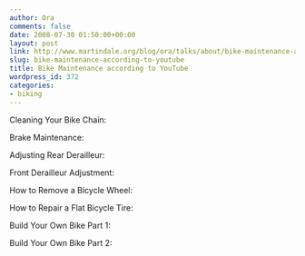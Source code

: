 ```yaml
---
author: Ora
comments: false
date: 2008-07-30 01:50:00+00:00
layout: post
link: http://www.martindale.org/blog/ora/talks/about/bike-maintenance-according-to-youtube
slug: bike-maintenance-according-to-youtube
title: Bike Maintenance according to YouTube
wordpress_id: 372
categories:
- biking
---
```


Cleaning Your Bike Chain:  
  
  
Brake Maintenance:  
  
  
Adjusting Rear Derailleur:  
  
  
Front Derailleur Adjustment:  
  
  
How to Remove a Bicycle Wheel:  
  
  
How to Repair a Flat Bicycle Tire:  
  
  
  
  
Build Your Own Bike Part 1:  
  
  
Build Your Own Bike Part 2:  


